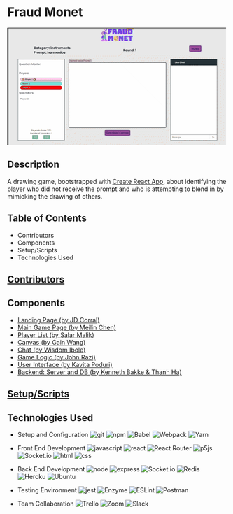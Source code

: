 # Fraud Monet
![](fraud-monet.gif)

## Description
A drawing game, bootstrapped with [Create React App](https://github.com/facebook/create-react-app), about identifying the player who did not receive the prompt and who is attempting to blend in by mimicking the drawing of others.

## Table of Contents
- Contributors
- Components
- Setup/Scripts
- Technologies Used

## [Contributors](https://github.com/TeamVaporeon/fraud-monet/tree/main/ReadMeFiles/Contributors.md)

## Components
- [Landing Page (by JD Corral)](https://github.com/TeamVaporeon/fraud-monet/tree/main/ReadMeFiles/LandingPage.md)
- [Main Game Page (by Meilin Chen)](https://github.com/TeamVaporeon/fraud-monet/tree/main/ReadMeFiles/MainGamePage.md)
- [Player List (by Salar Malik)](https://github.com/TeamVaporeon/fraud-monet/tree/main/ReadMeFiles/PlayerList.md)
- [Canvas (by Gain Wang)](https://github.com/TeamVaporeon/fraud-monet/tree/main/ReadMeFiles/Canvas.md)
- [Chat (by Wisdom Ibole)](https://github.com/TeamVaporeon/fraud-monet/tree/main/ReadMeFiles/Chat.md)
- [Game Logic (by John Razi)](https://github.com/TeamVaporeon/fraud-monet/tree/main/ReadMeFiles/GameLogic.md)
- [User Interface (by Kavita Poduri)](https://github.com/TeamVaporeon/fraud-monet/tree/main/ReadMeFiles/UI.md)
- [Backend: Server and DB (by Kenneth Bakke & Thanh Ha)](https://github.com/TeamVaporeon/fraud-monet/tree/main/ReadMeFiles/Backend.md)

## [Setup/Scripts](https://github.com/TeamVaporeon/fraud-monet/tree/main/ReadMeFiles/Setup_Scripts.md)

## Technologies Used
- Setup and Configuration
![git](https://img.shields.io/badge/Git-F05032?style=for-the-badge&logo=git&logoColor=white)
![npm](https://img.shields.io/badge/npm-CB3837?style=for-the-badge&logo=npm&logoColor=white)
![Babel](https://img.shields.io/badge/Babel-F9DC3e?style=for-the-badge&logo=babel&logoColor=black)
![Webpack](https://img.shields.io/badge/webpack-%238DD6F9.svg?style=for-the-badge&logo=webpack&logoColor=black)
![Yarn](https://img.shields.io/badge/yarn-%232C8EBB.svg?style=for-the-badge&logo=yarn&logoColor=white)

- Front End Development
![javascript](https://img.shields.io/badge/JavaScript-323330?style=for-the-badge&logo=javascript&logoColor=F7DF1E)
![react](https://img.shields.io/badge/React-20232A?style=for-the-badge&logo=react&logoColor=61DAFB)
![React Router](https://img.shields.io/badge/React_Router-CA4245?style=for-the-badge&logo=react-router&logoColor=white)
![p5js](https://img.shields.io/badge/p5.js-ED225D?style=for-the-badge&logo=p5.js&logoColor=FFFFFF)
![Socket.io](https://img.shields.io/badge/Socket.io-black?style=for-the-badge&logo=socket.io&badgeColor=010101)
![html](https://img.shields.io/badge/HTML5-E34F26?style=for-the-badge&logo=html5&logoColor=white)
![css](https://img.shields.io/badge/CSS3-1572B6?style=for-the-badge&logo=css3&logoColor=white)

- Back End Development
![node](https://img.shields.io/badge/Node.js-339933?style=for-the-badge&logo=nodedotjs&logoColor=white)
![express](https://img.shields.io/badge/Express.js-000000?style=for-the-badge&logo=express&logoColor=white)
![Socket.io](https://img.shields.io/badge/Socket.io-black?style=for-the-badge&logo=socket.io&badgeColor=010101)
![Redis](https://img.shields.io/badge/redis-%23DD0031.svg?style=for-the-badge&logo=redis&logoColor=white)
![Heroku](https://img.shields.io/badge/heroku-%23430098.svg?style=for-the-badge&logo=heroku&logoColor=white)
![Ubuntu](https://img.shields.io/badge/Ubuntu-E95420?style=for-the-badge&logo=ubuntu&logoColor=white)

- Testing Environment
![jest](https://img.shields.io/badge/Jest-C21325?style=for-the-badge&logo=jest&logoColor=white)
![Enzyme](https://img.shields.io/badge/-Enzyme-20232A?style=for-the-badge&logo=testingLibrary&logoColor=red)
![ESLint](https://img.shields.io/badge/ESLint-4B3263?style=for-the-badge&logo=eslint&logoColor=white)
![Postman](https://img.shields.io/badge/Postman-FF6C37?style=for-the-badge&logo=postman&logoColor=white)

- Team Collaboration
![Trello](https://img.shields.io/badge/Trello-%23026AA7.svg?style=for-the-badge&logo=Trello&logoColor=white)
![Zoom](https://img.shields.io/badge/Zoom-2D8CFF?style=for-the-badge&logo=zoom&logoColor=white)
![Slack](https://img.shields.io/badge/Slack-4A154B?style=for-the-badge&logo=slack&logoColor=white)

